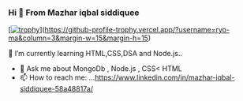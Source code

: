### Hi 👋 From Mazhar iqbal siddiquee
[[![trophy](https://github-profile-trophy.vercel.app/?mazhariqbasiddiquee=ryo-ma&theme=onedark)](https://github.com/ryo-ma/github-profile-trophy)](https://github-profile-trophy.vercel.app/?username=ryo-ma&column=3&margin-w=15&margin-h=15)










 🌱 I’m currently learning HTML,CSS,DSA  and Node.js..
- 💬 Ask me about MongoDb , Node.js , CSS< HTML
- 📫 How to reach me: ...https://www.linkedin.com/in/mazhar-iqbal-siddiquee-58a48817a/




